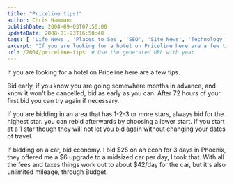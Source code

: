 ```yaml
---
title: "Priceline tips!"
author: Chris Hammond
publishDate: 2004-09-03T07:50:00
updateDate: 2008-01-23T16:50:48
tags: [ 'Life News', 'Places to See', 'SEO', 'Site News', 'Technology' ]
excerpt: "If you are looking for a hotel on Priceline here are a few tips. Bid early, if you know you are going somewhere months in advance, and know it won't be cancelled, bid as early as you can. After 72 hours of your first bid you can try again if necessary. If you are bidding in an area that has 1-2-3 or more stars, always bid for the highest star. you can rebid afterwards by choosing a lower start. If you start at a 1 star though they will not let you bid again without changing your dates of travel. If bidding on a car, bid economy. I bid $25 on an econ for 3 days in Phoenix, they offered me a $6 upgrade to a midsized car per day, I took that. With all the fees and taxes things work out to about $42/day for the car, but it's also unlimited mileage, through..."
url: /2004/priceline-tips  # Use the generated URL with year
---
```

<P>If you are looking for a hotel on Priceline here are a few tips.</P> <P>Bid early, if you know you are going somewhere months in advance, and know it won't be cancelled, bid as early as you can. After 72 hours of your first bid you can try again if necessary.</P> <P>If you are bidding in an area that has 1-2-3 or more stars, always bid for the highest star. you can rebid afterwards by choosing a lower start. If you start at a 1 star though they will not let you bid again without changing your dates of travel.</P> <P>If bidding on a car, bid economy. I bid $25 on an econ for 3 days in Phoenix, they offered me a $6 upgrade to a midsized car per day, I took that. With all the fees and taxes things work out to about $42/day for the car, but it's also unlimited mileage, through Budget.</P>
